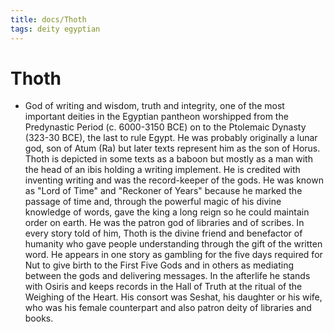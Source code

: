 ```yaml
---
title: docs/Thoth
tags: deity egyptian
---
```


# Thoth
- God of writing and wisdom, truth and integrity, one of the most important deities in the Egyptian pantheon worshipped from the Predynastic Period (c. 6000-3150 BCE) on to the Ptolemaic Dynasty (323-30 BCE), the last to rule Egypt. He was probably originally a lunar god, son of Atum (Ra) but later texts represent him as the son of Horus. Thoth is depicted in some texts as a baboon but mostly as a man with the head of an ibis holding a writing implement. He is credited with inventing writing and was the record-keeper of the gods. He was known as "Lord of Time" and "Reckoner of Years" because he marked the passage of time and, through the powerful magic of his divine knowledge of words, gave the king a long reign so he could maintain order on earth. He was the patron god of libraries and of scribes. In every story told of him, Thoth is the divine friend and benefactor of humanity who gave people understanding through the gift of the written word. He appears in one story as gambling for the five days required for Nut to give birth to the First Five Gods and in others as mediating between the gods and delivering messages. In the afterlife he stands with Osiris and keeps records in the Hall of Truth at the ritual of the Weighing of the Heart. His consort was Seshat, his daughter or his wife, who was his female counterpart and also patron deity of libraries and books.